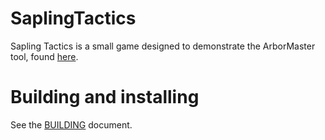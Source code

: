 # SaplingTactics

Sapling Tactics is a small game designed to demonstrate the ArborMaster tool, found [here](https://github.com/Hevano/ArborMaster).
# Building and installing

See the [BUILDING](BUILDING.md) document.